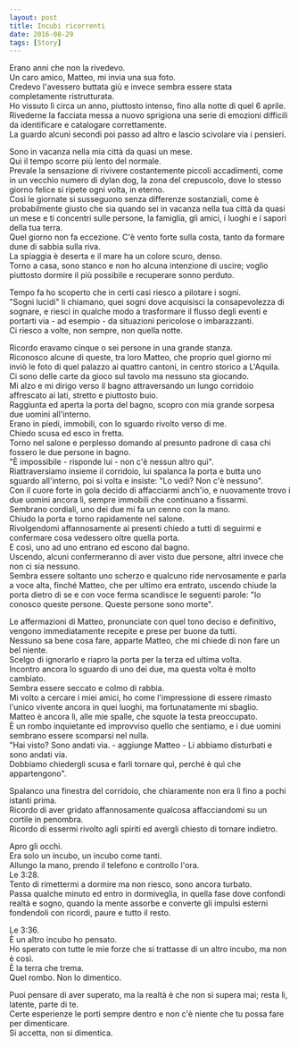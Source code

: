 ```yaml
---
layout: post
title: Incubi ricorrenti 
date: 2016-08-29
tags: [Story]
---
```


Erano anni che non la rivedevo.  
Un caro amico, Matteo, mi invia una sua foto.  
Credevo l'avessero buttata giù e invece sembra essere stata completamente ristrutturata.  
Ho vissuto lì circa un anno, piuttosto intenso, fino alla notte di quel 6 aprile.  
Rivederne la facciata messa a nuovo sprigiona una serie di emozioni
difficili da identificare e catalogare correttamente.   
La guardo alcuni secondi poi passo ad altro e lascio scivolare via i pensieri.

Sono in vacanza nella mia città da quasi un mese.  
Quì il tempo scorre più lento del normale.  
Prevale la sensazione di rivivere costantemente piccoli accadimenti,
come in un vecchio numero di dylan dog, la zona del crepuscolo,
dove lo stesso giorno felice si ripete ogni volta, in eterno.    
Così le giornate si susseguono senza differenze sostanziali,
come è probabilmente giusto che sia quando sei in vacanza nella tua città da quasi un mese
e ti concentri sulle persone, la famiglia, gli amici, i luoghi e i sapori della tua terra.  
Quel giorno non fa eccezione. C'è vento forte sulla costa, tanto da formare dune di sabbia sulla riva.  
La spiaggia è deserta e il mare ha un colore scuro, denso.  
Torno a casa, sono stanco e non ho alcuna intenzione di uscire;
voglio piuttosto dormire il più possibile e recuperare sonno perduto.

Tempo fa ho scoperto che in certi casi riesco a pilotare i sogni.  
"Sogni lucidi" li chiamano, quei sogni dove acquisisci la consapevolezza di sognare,
e riesci in qualche modo a trasformare il flusso degli eventi e portarti via - ad esempio - 
da situazioni pericolose o imbarazzanti.  
Ci riesco a volte, non sempre, non quella notte.

Ricordo eravamo cinque o sei persone in una grande stanza.  
Riconosco alcune di queste, tra loro Matteo,
che proprio quel giorno mi inviò le foto di quel palazzo ai quattro cantoni, in centro storico a L'Aquila.  
Ci sono delle carte da gioco sul tavolo ma nessuno sta giocando.  
Mi alzo e mi dirigo verso il bagno attraversando un lungo corridoio affrescato ai lati, stretto e piuttosto buio.  
Raggiunta ed aperta la porta del bagno, scopro con mia grande sorpesa due uomini all'interno.  
Erano in piedi, immobili, con lo sguardo rivolto verso di me.  
Chiedo scusa ed esco in fretta.  
Torno nel salone e perplesso domando al presunto padrone di casa chi fossero le due persone in bagno.  
"È impossibile - risponde lui - non c'è nessun altro quì".  
Riattraversiamo insieme il corridoio, lui spalanca la porta e butta uno sguardo all'interno, poi si volta e insiste:
"Lo vedi? Non c'è nessuno".  
Con il cuore forte in gola decido di affacciarmi anch'io,
e nuovamente trovo i due uomini ancora lì, sempre immobili che continuano a fissarmi.  
Sembrano cordiali, uno dei due mi fa un cenno con la mano.  
Chiudo la porta e torno rapidamente nel salone.  
Rivolgendomi affannosamente ai presenti chiedo a tutti di seguirmi e confermare cosa vedessero oltre quella porta.  
E così, uno ad uno entrano ed escono dal bagno.  
Uscendo, alcuni confermeranno di aver visto due persone, altri invece che non ci sia nessuno.  
Sembra essere soltanto uno scherzo e qualcuno ride nervosamente e parla a voce alta, finché Matteo,
che per ultimo era entrato, uscendo chiude la porta dietro di se e con voce ferma scandisce le seguenti parole:
"Io conosco queste persone. Queste persone sono morte".

Le affermazioni di Matteo, pronunciate con quel tono deciso e definitivo,
vengono immediatamente recepite e prese per buone da tutti.  
Nessuno sa bene cosa fare, apparte Matteo, che mi chiede di non fare un bel niente.  
Scelgo di ignorarlo e riapro la porta per la terza ed ultima volta.  
Incontro ancora lo sguardo di uno dei due, ma questa volta è molto cambiato.  
Sembra essere seccato e colmo di rabbia.  
Mi volto a cercare i miei amici, ho come l'impressione di essere rimasto l'unico vivente ancora in quei luoghi,
ma fortunatamente mi sbaglio.  
Matteo è ancora lì, alle mie spalle, che squote la testa preoccupato.  
È un rombo inquietante ed improvviso quello che sentiamo,
e i due uomini sembrano essere scomparsi nel nulla.  
"Hai visto? Sono andati via. - aggiunge Matteo - Li abbiamo disturbati e sono andati via.  
Dobbiamo chiedergli scusa e farli tornare quì, perché è quì che appartengono".

Spalanco una finestra del corridoio, che chiaramente non era lì fino a pochi istanti prima.  
Ricordo di aver gridato affannosamente qualcosa affacciandomi su un cortile in penombra.  
Ricordo di essermi rivolto agli spiriti ed avergli chiesto di tornare indietro.

Apro gli occhi.  
Era solo un incubo, un incubo come tanti.  
Allungo la mano, prendo il telefono e controllo l'ora.  
Le 3:28.  
Tento di rimettermi a dormire ma non riesco, sono ancora turbato.  
Passa qualche minuto ed entro in dormiveglia, in quella fase dove confondi realtà e sogno,
quando la mente assorbe e converte gli impulsi esterni fondendoli con ricordi, paure e tutto il resto.

Le 3:36.  
È un altro incubo ho pensato.  
Ho sperato con tutte le mie forze che si trattasse di un altro incubo, ma non è così.  
È la terra che trema.  
Quel rombo. Non lo dimentico.

Puoi pensare di aver superato, ma la realtà è che non si supera mai; resta lì, latente, parte di te.  
Certe esperienze le porti sempre dentro e non c'è niente che tu possa fare per dimenticare.  
Si accetta, non si dimentica.

